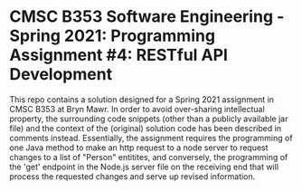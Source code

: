 # CMSC B353 Software Engineering - Spring 2021: Programming Assignment #4: RESTful API Development


This repo contains a solution designed for a Spring 2021 assignment in CMSC B353 at Bryn Mawr. In order to avoid over-sharing intellectual property, the surrounding code snippets (other than a publicly available jar file) and the context of the (original) solution code has been described in comments instead. Essentially, the assignment requires the programming of one Java method to make an http request to a node server to request changes to a list of "Person" entitites, and conversely, the programming of the 'get' endpoint in the Node.js server file on the receiving end that will process the requested changes and serve up revised information.

